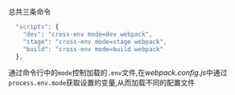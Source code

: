 总共三条命令
```js
  "scripts": {
    "dev": "cross-env mode=dev webpack",
    "stage": "cross-env mode=stage webpack",
    "build": "cross-env mode=build webpack"
  },
  ```
  通过命令行中的`mode`控制加载的`.env`文件,在*webpack.config.js*中通过`process.env.mode`获取设置的变量,从而加载不同的配置文件

